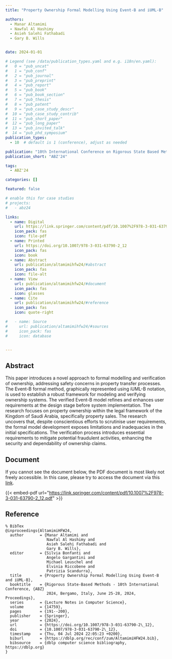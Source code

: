```yaml
---
title: "Property Ownership Formal Modelling Using Event-B and iUML-B"

authors:
  - Manar Altamimi
  - Nawfal Al Hashimy
  - Asieh Salehi Fathabadi
  - Gary B. Wills


date: 2024-01-01

# Legend (see /data/publication_types.yaml and e.g. i18n/en.yaml): 
#   0 = "pub_uncat"
#   1 = "pub_conf"
#   2 = "pub_journal"
#   3 = "pub_preprint"
#   4 = "pub_report"
#   5 = "pub_book"
#   6 = "pub_book_section"
#   7 = "pub_thesis"
#   8 = "pub_patent"
#   9 = "pub_case_study_descr"
#  10 = "pub_case_study_contrib"
#  11 = "pub_short_paper"
#  12 = "pub_long_paper"
#  13 = "pub_invited_talk"
#  14 = "pub_phd_symposium"
publication_types:
  - 10  # default is 1 (conference), adjust as needed

publication: "10th International Conference on Rigorous State Based Methods (ABZ'24)"
publication_short: "ABZ'24"

tags:
  - ABZ'24

categories: []

featured: false

# enable this for case studies
# projects:
#   - abz24

links:
  - name: Digital
    url: https://link.springer.com/content/pdf/10.1007%2F978-3-031-63790-2_12.pdf
    icon_pack: fas
    icon: file-pdf
  - name: Printed
    url: https://doi.org/10.1007/978-3-031-63790-2_12
    icon_pack: fas
    icon: book
  - name: Abstract
    url: publication/altamimihfw24/#abstract
    icon_pack: fas
    icon: file-alt
  - name: View
    url: publication/altamimihfw24/#document
    icon_pack: fas
    icon: glasses
  - name: Cite
    url: publication/altamimihfw24/#reference
    icon_pack: fas
    icon: quote-right

#   - name: Source
#     url: publication/altamimihfw24/#sources
#     icon_pack: fas
#     icon: database


---
```


## Abstract

This paper introduces a novel approach to formal modelling and verification of ownership, addressing safety concerns in property transfer processes. The Event-B formal method, graphically represented using iUML-B notation, is used to establish a robust framework for modeling and verifying ownership systems. The verified Event-B model refines and enhances user requirements at the design stage before system implementation. The research focuses on property ownership within the legal framework of the Kingdom of Saudi Arabia, specifically property sales. The research uncovers that, despite conscientious efforts to scrutinise user requirements, the formal model development exposes limitations and inadequacies in the initial specifications. The verification process introduces essential requirements to mitigate potential fraudulent activities, enhancing the security and dependability of ownership claims.

## Document

If you cannot see the document below, the PDF document is most likely not freely accessible. In this case, please try to access the document via this <a href="https://link.springer.com/content/pdf/10.1007%2F978-3-031-63790-2_12.pdf">link</a>.

{{< embed-pdf url="https://link.springer.com/content/pdf/10.1007%2F978-3-031-63790-2_12.pdf" >}}

## Reference

```
% BibTex
@inproceedings{AltamimiHFW24,
  author       = {Manar Altamimi and
                  Nawfal Al Hashimy and
                  Asieh Salehi Fathabadi and
                  Gary B. Wills},
  editor       = {Silvia Bonfanti and
                  Angelo Gargantini and
                  Michael Leuschel and
                  Elvinia Riccobene and
                  Patrizia Scandurra},
  title        = {Property Ownership Formal Modelling Using Event-B and iUML-B},
  booktitle    = {Rigorous State-Based Methods - 10th International Conference, {ABZ}
                  2024, Bergamo, Italy, June 25-28, 2024, Proceedings},
  series       = {Lecture Notes in Computer Science},
  volume       = {14759},
  pages        = {191--200},
  publisher    = {Springer},
  year         = {2024},
  url          = {https://doi.org/10.1007/978-3-031-63790-2\_12},
  doi          = {10.1007/978-3-031-63790-2\_12},
  timestamp    = {Thu, 04 Jul 2024 22:05:23 +0200},
  biburl       = {https://dblp.org/rec/conf/zum/AltamimiHFW24.bib},
  bibsource    = {dblp computer science bibliography, https://dblp.org}
}


```

<!-- # add information for case study papers (if available)
## Sources

- **Used formal method:**
  [ASM](/method/asm)
- **Resources and tools:**
  Asmeta

For more information, please contact the <a href ="mailto:silvia.bonfanti@unibg.it;arcaini@nii.ac.jp;angelo.gargantini@unibg.it;scandurra@unibg.it;elvinia.riccobene@unimi.it">authors</a>-->

